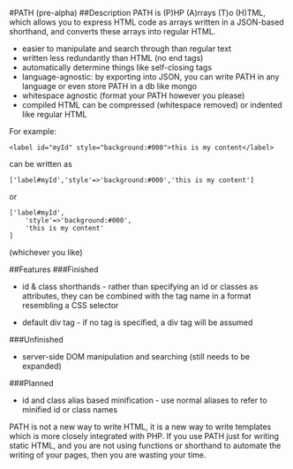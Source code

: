 #PATH (pre-alpha)
##Description
PATH is (P)HP (A)rrays (T)o (H)TML, which allows you to express HTML code as arrays written in a JSON-based shorthand, and converts these arrays into regular HTML.

 - easier to manipulate and search through than regular text
 - written less redundantly than HTML (no end tags)
 - automatically determine things like self-closing tags
 - language-agnostic: by exporting into JSON, you can write PATH in any language or even store PATH in a db like mongo
 - whitespace agnostic (format your PATH however you please)
 - compiled HTML can be compressed (whitespace removed) or indented like regular HTML

For example:

	<label id="myId" style="background:#000">this is my content</label>
can be written as

	['label#myId','style'=>'background:#000','this is my content']
or

	['label#myId',
		'style'=>'background:#000',
		'this is my content'
	]
(whichever you like)

##Features
###Finished
 - id & class shorthands - rather than specifying an id or classes as attributes, they can be combined with the tag name in a format resembling a CSS selector
	
 - default div tag - if no tag is specified, a div tag will be assumed

###Unfinished
 - server-side DOM manipulation and searching (still needs to be expanded)

###Planned
 - id and class alias based minification - use normal aliases to refer to minified id or class names
	



PATH is not a new way to write HTML, it is a new way to write templates which is more closely integrated with PHP. If you use PATH just for writing static HTML, and you are not using functions or shorthand to automate the writing of your pages, then you are wasting your time. 